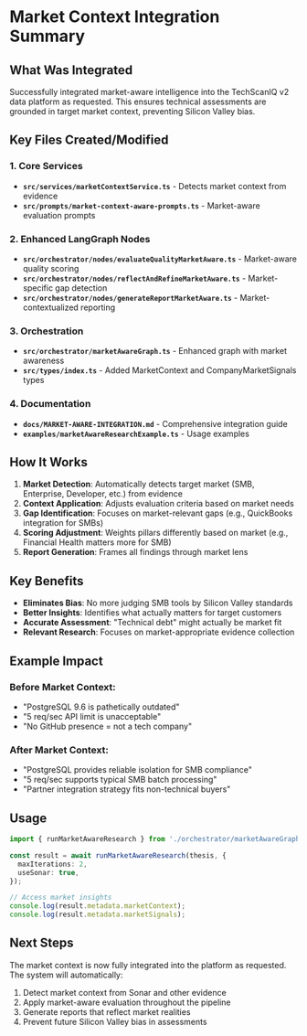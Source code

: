 # Market Context Integration Summary

## What Was Integrated

Successfully integrated market-aware intelligence into the TechScanIQ v2 data platform as requested. This ensures technical assessments are grounded in target market context, preventing Silicon Valley bias.

## Key Files Created/Modified

### 1. Core Services
- **`src/services/marketContextService.ts`** - Detects market context from evidence
- **`src/prompts/market-context-aware-prompts.ts`** - Market-aware evaluation prompts

### 2. Enhanced LangGraph Nodes
- **`src/orchestrator/nodes/evaluateQualityMarketAware.ts`** - Market-aware quality scoring
- **`src/orchestrator/nodes/reflectAndRefineMarketAware.ts`** - Market-specific gap detection
- **`src/orchestrator/nodes/generateReportMarketAware.ts`** - Market-contextualized reporting

### 3. Orchestration
- **`src/orchestrator/marketAwareGraph.ts`** - Enhanced graph with market awareness
- **`src/types/index.ts`** - Added MarketContext and CompanyMarketSignals types

### 4. Documentation
- **`docs/MARKET-AWARE-INTEGRATION.md`** - Comprehensive integration guide
- **`examples/marketAwareResearchExample.ts`** - Usage examples

## How It Works

1. **Market Detection**: Automatically detects target market (SMB, Enterprise, Developer, etc.) from evidence
2. **Context Application**: Adjusts evaluation criteria based on market needs
3. **Gap Identification**: Focuses on market-relevant gaps (e.g., QuickBooks integration for SMBs)
4. **Scoring Adjustment**: Weights pillars differently based on market (e.g., Financial Health matters more for SMB)
5. **Report Generation**: Frames all findings through market lens

## Key Benefits

- **Eliminates Bias**: No more judging SMB tools by Silicon Valley standards
- **Better Insights**: Identifies what actually matters for target customers
- **Accurate Assessment**: "Technical debt" might actually be market fit
- **Relevant Research**: Focuses on market-appropriate evidence collection

## Example Impact

### Before Market Context:
- "PostgreSQL 9.6 is pathetically outdated"
- "5 req/sec API limit is unacceptable"
- "No GitHub presence = not a tech company"

### After Market Context:
- "PostgreSQL provides reliable isolation for SMB compliance"
- "5 req/sec supports typical SMB batch processing"
- "Partner integration strategy fits non-technical buyers"

## Usage

```typescript
import { runMarketAwareResearch } from './orchestrator/marketAwareGraph';

const result = await runMarketAwareResearch(thesis, {
  maxIterations: 2,
  useSonar: true,
});

// Access market insights
console.log(result.metadata.marketContext);
console.log(result.metadata.marketSignals);
```

## Next Steps

The market context is now fully integrated into the platform as requested. The system will automatically:
1. Detect market context from Sonar and other evidence
2. Apply market-aware evaluation throughout the pipeline
3. Generate reports that reflect market realities
4. Prevent future Silicon Valley bias in assessments